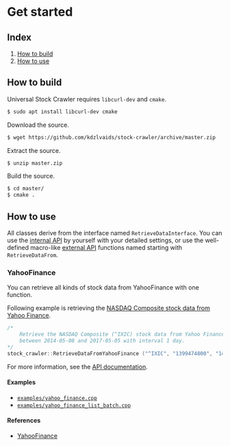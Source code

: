 # Get started

## Index
1. [How to build]( #how-to-build )
2. [How to use]( #how-to-use )

## How to build
Universal Stock Crawler requires `libcurl-dev` and `cmake`.
```bash
$ sudo apt install libcurl-dev cmake
```

Download the source.
```bash
$ wget https://github.com/kdzlvaids/stock-crawler/archive/master.zip
```

Extract the source.
```bash
$ unzip master.zip
```

Build the source.
```bash
$ cd master/
$ cmake .
```

## How to use
All classes derive from the interface named `RetrieveDataInterface`.
You can use the [internal API]( internal-api.md ) by yourself with your detailed settings,
or use the well-defined macro-like [external API]( external-api.md ) functions named starting with `RetrieveDataFrom`.

### YahooFinance
You can retrieve all kinds of stock data from YahooFinance with one function.

Following example is retrieving the [NASDAQ Composite stock data from Yahoo Finance]( https://finance.yahoo.com/quote/%5EIXIC ).
```c
/*
    Retrieve the NASDAQ Composite (^IXIC) stock data from Yahoo Finance
    between 2014-05-08 and 2017-05-05 with interval 1 day.
*/
stock_crawler::RetrieveDataFromYahooFinance ("^IXIC", "1399474800", "1494169200", "1d");
```
For more information, see the [API documentation]( external-api.md#retrievedata ).

#### Examples
- [`examples/yahoo_finance.cpp`]( ../examples/yahoo_finance.cpp )
- [`examples/yahoo_finance_list_batch.cpp`]( ../examples/yahoo_finance_list_batch.cpp )

#### References
- [YahooFinance]( https://finance.yahoo.com )

